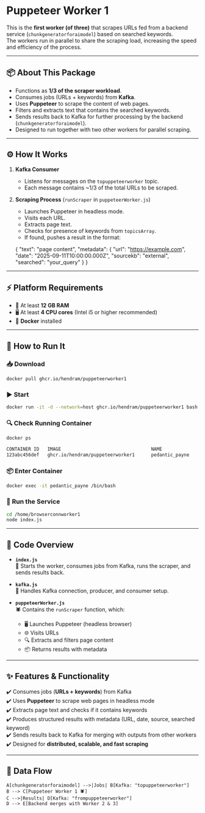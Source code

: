 # Puppeteer Worker 1

This is the **first worker (of three)** that scrapes URLs fed from a backend service (`chunkgeneratorforaimodel`) based on searched keywords.  
The workers run in parallel to share the scraping load, increasing the speed and efficiency of the process.

---

## 📦 About This Package

- Functions as **1/3 of the scraper workload**.
- Consumes jobs (URLs + keywords) from **Kafka**.
- Uses **Puppeteer** to scrape the content of web pages.
- Filters and extracts text that contains the searched keywords.
- Sends results back to Kafka for further processing by the backend (`chunkgeneratorforaimodel`).
- Designed to run together with two other workers for parallel scraping.

---

## ⚙️ How It Works

1. **Kafka Consumer**  
   - Listens for messages on the `topuppeteerworker` topic.  
   - Each message contains ~1/3 of the total URLs to be scraped.

2. **Scraping Process** (`runScraper` in `puppeteerWorker.js`)  
   - Launches Puppeteer in headless mode.
   - Visits each URL.
   - Extracts page text.
   - Checks for presence of keywords from `topicsArray`.
   - If found, pushes a result in the format:

   {
     "text": "page content",
     "metadata": {
       "url": "https://example.com",
       "date": "2025-09-11T10:00:00.000Z",
       "sourcekb": "external",
       "searched": "your_query"
     }
   }

---

##  ⚡ Platform Requirements

- 💾 At least **12 GB RAM**  
- 🖥️ At least **4 CPU cores** (Intel i5 or higher recommended)  
- 🐳 **Docker** installed  

---

## 🚀 How to Run It

### 📥 Download

```bash
docker pull ghcr.io/hendram/puppeteerworker1
```

### ▶️ Start

```bash
docker run -it -d --network=host ghcr.io/hendram/puppeteerworker1 bash
```

### 🔍 Check Running Container

```bash
docker ps
```

```bash
CONTAINER ID   IMAGE                                 NAME              STATUS
123abc456def   ghcr.io/hendram/puppeteerworker1      pedantic_payne    Up 5 minutes
```

### 📦 Enter Container

```bash
docker exec -it pedantic_payne /bin/bash
```

### 🏃 Run the Service

```bash
cd /home/browserconnworker1
node index.js
```

---

## 🔧 Code Overview

- **`index.js`**  
  🚀 Starts the worker, consumes jobs from Kafka, runs the scraper, and sends results back.

- **`kafka.js`**  
  🔌 Handles Kafka connection, producer, and consumer setup.

- **`puppeteerWorker.js`**  
  🕷️ Contains the `runScraper` function, which:
  - 🖥️ Launches Puppeteer (headless browser)
  - 🌐 Visits URLs
  - 🔍 Extracts and filters page content
  - 📦 Returns results with metadata

---

## ✨ Features & Functionality

✔️ Consumes jobs (**URLs + keywords**) from Kafka  
✔️ Uses **Puppeteer** to scrape web pages in headless mode  
✔️ Extracts page text and checks if it contains keywords  
✔️ Produces structured results with metadata (URL, date, source, searched keyword)  
✔️ Sends results back to Kafka for merging with outputs from other workers  
✔️ Designed for **distributed, scalable, and fast scraping**

---

## 📡 Data Flow

    A[chunkgeneratorforaimodel] -->|Jobs| B[Kafka: "topuppeteerworker"]
    B --> C[Puppeteer Worker 1 🕷️]
    C -->|Results| D[Kafka: "frompuppeteerworker"]
    D --> E[Backend merges with Worker 2 & 3]

